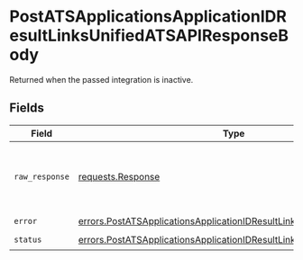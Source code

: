 # PostATSApplicationsApplicationIDResultLinksUnifiedATSAPIResponseBody

Returned when the passed integration is inactive.


## Fields

| Field                                                                                                                                                          | Type                                                                                                                                                           | Required                                                                                                                                                       | Description                                                                                                                                                    |
| -------------------------------------------------------------------------------------------------------------------------------------------------------------- | -------------------------------------------------------------------------------------------------------------------------------------------------------------- | -------------------------------------------------------------------------------------------------------------------------------------------------------------- | -------------------------------------------------------------------------------------------------------------------------------------------------------------- |
| `raw_response`                                                                                                                                                 | [requests.Response](https://requests.readthedocs.io/en/latest/api/#requests.Response)                                                                          | :heavy_minus_sign:                                                                                                                                             | Raw HTTP response; suitable for custom response parsing                                                                                                        |
| `error`                                                                                                                                                        | [errors.PostATSApplicationsApplicationIDResultLinksUnifiedATSAPIError](../../models/errors/postatsapplicationsapplicationidresultlinksunifiedatsapierror.md)   | :heavy_check_mark:                                                                                                                                             | N/A                                                                                                                                                            |
| `status`                                                                                                                                                       | [errors.PostATSApplicationsApplicationIDResultLinksUnifiedATSAPIStatus](../../models/errors/postatsapplicationsapplicationidresultlinksunifiedatsapistatus.md) | :heavy_check_mark:                                                                                                                                             | N/A                                                                                                                                                            |